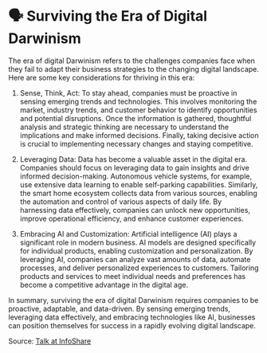 # 🗣️ Surviving the Era of Digital Darwinism

The era of digital Darwinism refers to the challenges companies face when they fail to adapt their business strategies to the changing digital landscape. Here are some key considerations for thriving in this era:

1. Sense, Think, Act: To stay ahead, companies must be proactive in sensing emerging trends and technologies. This involves monitoring the market, industry trends, and customer behavior to identify opportunities and potential disruptions. Once the information is gathered, thoughtful analysis and strategic thinking are necessary to understand the implications and make informed decisions. Finally, taking decisive action is crucial to implementing necessary changes and staying competitive.

2. Leveraging Data: Data has become a valuable asset in the digital era. Companies should focus on leveraging data to gain insights and drive informed decision-making. Autonomous vehicle systems, for example, use extensive data learning to enable self-parking capabilities. Similarly, the smart home ecosystem collects data from various sources, enabling the automation and control of various aspects of daily life. By harnessing data effectively, companies can unlock new opportunities, improve operational efficiency, and enhance customer experiences.

3. Embracing AI and Customization: Artificial intelligence (AI) plays a significant role in modern business. AI models are designed specifically for individual products, enabling customization and personalization. By leveraging AI, companies can analyze vast amounts of data, automate processes, and deliver personalized experiences to customers. Tailoring products and services to meet individual needs and preferences has become a competitive advantage in the digital age.

In summary, surviving the era of digital Darwinism requires companies to be proactive, adaptable, and data-driven. By sensing emerging trends, leveraging data effectively, and embracing technologies like AI, businesses can position themselves for success in a rapidly evolving digital landscape.

Source: [Talk at InfoShare](https://infoshare.pl/conference/agenda/#talk702-8)

